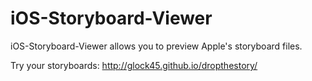 iOS-Storyboard-Viewer
=====================

iOS-Storyboard-Viewer allows you to preview Apple's storyboard files.

Try your storyboards: http://glock45.github.io/dropthestory/
